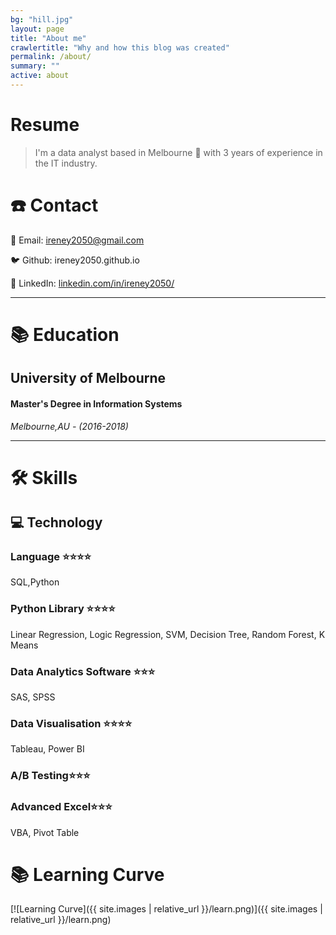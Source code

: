 ```yaml
---
bg: "hill.jpg"
layout: page
title: "About me"
crawlertitle: "Why and how this blog was created"
permalink: /about/
summary: ""
active: about
---
```


# Resume

> I'm a data analyst based in Melbourne 🌊 with 3 years of experience in the IT industry.

# ☎️ Contact

📧 Email: ireney2050@gmail.com

🐦 Github: ireney2050.github.io

🔗 LinkedIn: [linkedin.com/in/ireney2050/](https://www.linkedin.com/in/ireney2050/)

---

# 📚 Education

## University of Melbourne

#### Master's Degree in Information Systems

 *Melbourne,AU  - (2016-2018)*

---

# 🛠 Skills

## 💻 Technology

### Language ⭐️⭐️⭐️⭐️

SQL,Python

### Python Library ⭐️⭐️⭐️⭐️

Linear Regression, Logic Regression, SVM, Decision Tree, Random Forest, K Means

### Data Analytics Software ⭐️⭐️⭐️

SAS, SPSS

### Data Visualisation ⭐️⭐️⭐️⭐️

Tableau, Power BI

### A/B Testing⭐️⭐️⭐️

### Advanced Excel⭐️⭐️⭐️

VBA, Pivot Table

# 📚  Learning Curve
[![Learning Curve]({{ site.images | relative_url }}/learn.png)]({{ site.images | relative_url }}/learn.png)

